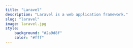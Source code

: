 ```yaml
---
title: "Laravel"
description: "Laravel is a web application framework."
slug: "laravel"
image: laravel.jpg
style:
    background: "#2a9d8f"
    color: "#fff"
---
```

